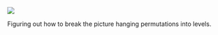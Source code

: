 ![](https://db-feed.s3.amazonaws.com/legacy/Screen_Shot_2018_05_27_at_11_47_03_AM-1527436087385.png)

Figuring out how to break the picture hanging permutations into levels.
